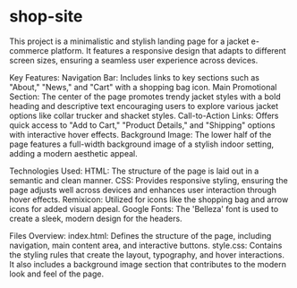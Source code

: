 # shop-site

This project is a minimalistic and stylish landing page for a jacket e-commerce platform. It features a responsive design that adapts to different screen sizes, ensuring a seamless user experience across devices.

Key Features:
Navigation Bar: Includes links to key sections such as "About," "News," and "Cart" with a shopping bag icon.
Main Promotional Section: The center of the page promotes trendy jacket styles with a bold heading and descriptive text encouraging users to explore various jacket options like collar trucker and shacket styles.
Call-to-Action Links: Offers quick access to "Add to Cart," "Product Details," and "Shipping" options with interactive hover effects.
Background Image: The lower half of the page features a full-width background image of a stylish indoor setting, adding a modern aesthetic appeal.

Technologies Used:
HTML: The structure of the page is laid out in a semantic and clean manner.
CSS: Provides responsive styling, ensuring the page adjusts well across devices and enhances user interaction through hover effects.
Remixicon: Utilized for icons like the shopping bag and arrow icons for added visual appeal.
Google Fonts: The 'Belleza' font is used to create a sleek, modern design for the headers.

Files Overview:
index.html:
Defines the structure of the page, including navigation, main content area, and interactive buttons.
style.css:
Contains the styling rules that create the layout, typography, and hover interactions. It also includes a background image section that contributes to the modern look and feel of the page.
